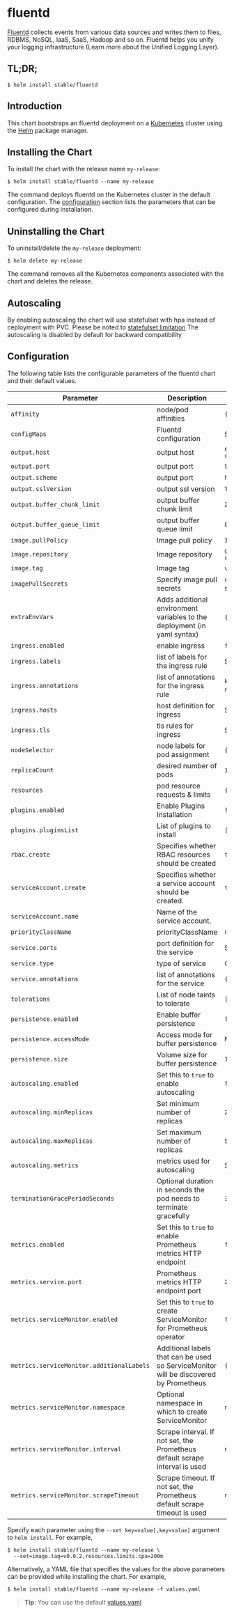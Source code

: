 # fluentd

[Fluentd](https://www.fluentd.org/) collects events from various data sources and writes them to files, RDBMS, NoSQL, IaaS, SaaS, Hadoop and so on. Fluentd helps you unify your logging infrastructure (Learn more about the Unified Logging Layer).

## TL;DR;

```console
$ helm install stable/fluentd
```

## Introduction

This chart bootstraps an fluentd deployment on a [Kubernetes](http://kubernetes.io) cluster using the [Helm](https://helm.sh) package manager.

## Installing the Chart

To install the chart with the release name `my-release`:

```console
$ helm install stable/fluentd --name my-release
```

The command deploys fluentd on the Kubernetes cluster in the default configuration. The [configuration](#configuration) section lists the parameters that can be configured during installation.

## Uninstalling the Chart

To uninstall/delete the `my-release` deployment:

```console
$ helm delete my-release
```

The command removes all the Kubernetes components associated with the chart and deletes the release.

## Autoscaling

By enabling autoscaling the chart will use statefulset with hpa instead of ceployment with PVC.
Please be noted to [statefulset limitation](https://kubernetes.io/docs/concepts/workloads/controllers/statefulset/#limitations)
The autoscaling is disabled by default for backward compatibility

## Configuration

The following table lists the configurable parameters of the fluentd chart and their default values.

Parameter | Description | Default
--- | --- | ---
`affinity` | node/pod affinities | `{}`
`configMaps` | Fluentd configuration | See [values.yaml](values.yaml)
`output.host` | output host | `elasticsearch-client.default.svc.cluster.local`
`output.port` | output port | `9200`
`output.scheme` | output port | `http`
`output.sslVersion` | output ssl version | `TLSv1`
`output.buffer_chunk_limit` | output buffer chunk limit | `2M`
`output.buffer_queue_limit` | output buffer queue limit | `8`
`image.pullPolicy` | Image pull policy | `IfNotPresent`
`image.repository` | Image repository | `gcr.io/google-containers/fluentd-elasticsearch`
`image.tag` | Image tag | `v2.4.0`
`imagePullSecrets` | Specify image pull secrets | `nil` (does not add image pull secrets to deployed pods)
`extraEnvVars` | Adds additional environment variables to the deployment (in yaml syntax) | `{}` See [values.yaml](values.yaml)
`ingress.enabled` | enable ingress | `false`
`ingress.labels` | list of labels for the ingress rule | See [values.yaml](values.yaml)
`ingress.annotations` | list of annotations for the ingress rule | `kubernetes.io/ingress.class: nginx` See [values.yaml](values.yaml)
`ingress.hosts` | host definition for ingress | See [values.yaml](values.yaml)
`ingress.tls` | tls rules for ingress | See [values.yaml](values.yaml)
`nodeSelector` | node labels for pod assignment | `{}`
`replicaCount` | desired number of pods | `1` ???
`resources` | pod resource requests & limits | `{}`
`plugins.enabled` | Enable Plugins Installation | `false`
`plugins.pluginsList` | List of plugins to install | `[]`
`rbac.create` | Specifies whether RBAC resources should be created | `true`
`serviceAccount.create` | Specifies whether a service account should be created. | `true`
`serviceAccount.name` | Name of the service account.
`priorityClassName` | priorityClassName | `nil`
`service.ports` | port definition for the service | See [values.yaml](values.yaml)
`service.type` | type of service | `ClusterIP`
`service.annotations` | list of annotations for the service | `{}`
`tolerations` | List of node taints to tolerate | `[]`
`persistence.enabled` | Enable buffer persistence | `false`
`persistence.accessMode` | Access mode for buffer persistence | `ReadWriteOnce`
`persistence.size` | Volume size for buffer persistence | `10Gi`
`autoscaling.enabled` | Set this to `true` to enable autoscaling | `false`
`autoscaling.minReplicas` | Set minimum number of replicas | `2`
`autoscaling.maxReplicas` | Set maximum number of replicas | `5`
`autoscaling.metrics` | metrics used for autoscaling | See [values.yaml](values.yaml)
`terminationGracePeriodSeconds` | Optional duration in seconds the pod needs to terminate gracefully | `30`
`metrics.enabled`                         | Set this to `true` to enable Prometheus metrics HTTP endpoint                         | `false`
`metrics.service.port`                    | Prometheus metrics HTTP endpoint port                                                 | `24231`
`metrics.serviceMonitor.enabled`          | Set this to `true` to create ServiceMonitor for Prometheus operator                   | `false`
`metrics.serviceMonitor.additionalLabels` | Additional labels that can be used so ServiceMonitor will be discovered by Prometheus | `{}`
`metrics.serviceMonitor.namespace`        | Optional namespace in which to create ServiceMonitor                                  | `nil`
`metrics.serviceMonitor.interval`         | Scrape interval. If not set, the Prometheus default scrape interval is used           | `nil`
`metrics.serviceMonitor.scrapeTimeout`    | Scrape timeout. If not set, the Prometheus default scrape timeout is used             | `nil`

Specify each parameter using the `--set key=value[,key=value]` argument to `helm install`. For example,

```console
$ helm install stable/fluentd --name my-release \
  --set=image.tag=v0.0.2,resources.limits.cpu=200m
```

Alternatively, a YAML file that specifies the values for the above parameters can be provided while installing the chart. For example,

```console
$ helm install stable/fluentd --name my-release -f values.yaml
```

> **Tip**: You can use the default [values.yaml](values.yaml)

